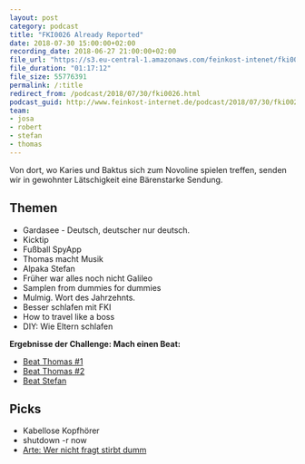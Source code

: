 ```yaml
---
layout: post
category: podcast
title: "FKI0026 Already Reported"
date: 2018-07-30 15:00:00+02:00
recording_date: 2018-06-27 21:00:00+02:00
file_url: "https://s3.eu-central-1.amazonaws.com/feinkost-intenet/fki0026.mp3"
file_duration: "01:17:12"
file_size: 55776391
permalink: /:title
redirect_from: /podcast/2018/07/30/fki0026.html
podcast_guid: http://www.feinkost-internet.de/podcast/2018/07/30/fki0026.html
team:
- josa
- robert
- stefan
- thomas
---
```

Von dort, wo Karies und Baktus sich zum Novoline spielen treffen, senden wir in gewohnter Lätschigkeit eine Bärenstarke Sendung. 

## Themen
- Gardasee - Deutsch, deutscher nur deutsch.
- Kicktip 
- Fußball SpyApp
- Thomas macht Musik
- Alpaka Stefan
- Früher war alles noch nicht Galileo
- Samplen from dummies for dummies
- Mulmig. Wort des Jahrzehnts.
- Besser schlafen mit FKI
- How to travel like a boss
- DIY: Wie Eltern schlafen 

__Ergebnisse der Challenge: Mach einen Beat:__
- [Beat Thomas #1](https://s3.eu-central-1.amazonaws.com/feinkost-intenet/fki0026-sample-challenge-thomas-1.mp3)
- [Beat Thomas #2](https://s3.eu-central-1.amazonaws.com/feinkost-intenet/fki0026-sample-challenge-thomas-2.mp3)
- [Beat Stefan](https://s3.eu-central-1.amazonaws.com/feinkost-intenet/fki0026-sample-challenge-stefan.mp3)




## Picks
- Kabellose Kopfhörer
- shutdown -r now
- [Arte: Wer nicht fragt stirbt dumm](https://www.arte.tv/de/videos/RC-014384/wer-nicht-fragt-stirbt-dumm/)
